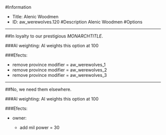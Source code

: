 #Information
 - Title: Alenic Woodmen
 - ID: aw_werewolves.120
#Description
Alenic Woodmen
#Options

___
##In loyalty to our prestigious $MONARCHTITLE$.

###AI weighting:
AI weights this option at 100


###Efects:<ul><li>remove province modifier = aw_werewolves_1</li><li>remove province modifier = aw_werewolves_2</li><li>remove province modifier = aw_werewolves_3</li></ul>

___
##No, we need them elsewhere.

###AI weighting:
AI weights this option at 100


###Efects:<ul><li>owner:</li><ul><li>add mil power = 30</li></ul></ul>

